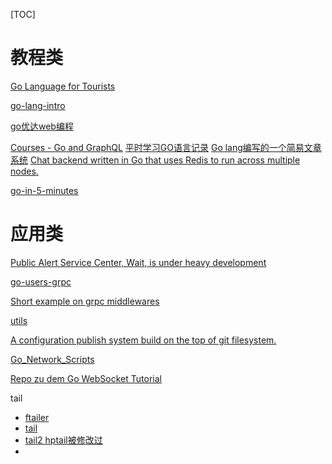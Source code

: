 [TOC]



#  教程类


[Go Language for Tourists](https://github.com/striversity/glft)

[go-lang-intro](https://github.com/Cache123/go-lang-intro)

[go优达web编程](https://github.com/LizzieM2003/golang-web-programming)

[Courses - Go and GraphQL](https://github.com/smithaitufe/courses)
[平时学习GO语言记录](https://github.com/laixhe/go-study)
[Go lang编写的一个简易文章系统](https://github.com/AlanRo1986/go-book)
[Chat backend written in Go that uses Redis to run across multiple nodes.](https://github.com/dbubel/barrenschat-api)

[go-in-5-minutes](https://github.com/utiq/go-in-5-minutes)

 


#  应用类


[Public Alert Service Center, Wait, is under heavy development](https://github.com/carmanzhang/ks-alert)


[go-users-grpc](https://github.com/Sharykhin/go-users-grpc)

[Short example on grpc middlewares](https://github.com/sagarrakshe/grpc-middleware-example)

[utils](https://github.com/deepglint/util)

[A configuration publish system build on the top of git filesystem.](https://github.com/tengattack/dandelion)

[Go_Network_Scripts](https://github.com/twr14152/Go_Network_Scripts)

[Repo zu dem Go WebSocket Tutorial](https://github.com/zekroTutorials/goWebSocketTutorial)



tail

- [ftailer](https://github.com/masahide/ftailer)
- [tail](https://github.com/pythonsite/tail)
- [tail2 hptail被修改过](https://github.com/whiteblock/tail2)
- 
